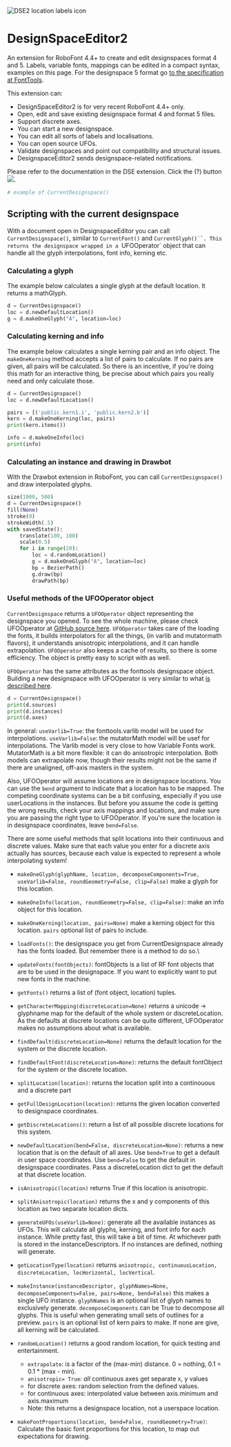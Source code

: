 
![DSE2 location labels icon](assets/toolbar_500_500_icon_location_labels.png)

DesignSpaceEditor2
==================

An extension for RoboFont 4.4+ to create and edit designspaces format 4 and 5. Labels, variable fonts, mappings can be edited in a compact syntax, examples on this page. For the designspace 5 format go [to the specification at FontTools](https://fonttools.readthedocs.io/en/latest/designspaceLib/index.html).

This extension can:

*   DesignSpaceEditor2 is for very recent RoboFont 4.4+ only.
*   Open, edit and save existing designspace format 4 and format 5 files.
*   Support discrete axes.
*   You can start a new designspace.
*   You can edit all sorts of labels and localisations.
*   You can open source UFOs.
*   Validate designspaces and point out compatibility and structural issues.
*   DesignspaceEditor2 sends designspace-related notifications.

Please refer to the documentation in the DSE extension. Click the (?) button
![](DesignspaceEditor2.roboFontExt/resources/anisotropic_instance_marked.jpg).

```python
# example of CurrentDesignspace()
```

## Scripting with the current designspace

With a document open in DesignspaceEditor you can call `CurrentDesignspace()`, similar to `CurrentFont()` and `CurrentGlyph()``. This returns the designspace wrapped in a `UFOOperator` object that can handle all the glyph interpolations, font info, kerning etc.

### Calculating a glyph

The example below calculates a single glyph at the default location. It returns a mathGlyph.

```python
d = CurrentDesignspace()
loc = d.newDefaultLocation()
g = d.makeOneGlyph("A", location=loc)
```

### Calculating kerning and info

The example below calculates a single kerning pair and an info object. The `makeOneKerning` method accepts a list of pairs to calculate. If no pairs are given, all pairs will be calculated. So there is an incentive, if you're doing this math for an interactive thing, be precise about which pairs you really need and only calculate those.

```python
d = CurrentDesignspace()
loc = d.newDefaultLocation()

pairs = [('public.kern1.i', 'public.kern2.b')]
kern = d.makeOneKerning(loc, pairs)
print(kern.items())

info = d.makeOneInfo(loc)
print(info)
```
### Calculating an instance and drawing in Drawbot

With the Drawbot extension in RoboFont, you can call `CurrentDesignspace()` and draw interpolated glyphs. 

```python
size(1000, 500)
d = CurrentDesignspace()
fill(None)
stroke(0)
strokeWidth(.5)
with savedState():
    translate(100, 100)
    scale(0.5)
    for i in range(20):
        loc = d.randomLocation()
        g = d.makeOneGlyph("A", location=loc)
        bp = BezierPath()
        g.draw(bp)
        drawPath(bp)
```

### Useful methods of the UFOOperator object

`CurrentDesignspace` returns a `UFOOperator` object representing the designspace you opened. To see the whole machine, please check UFOOperator at [GitHub source here](https://github.com/LettError/ufoProcessor/blob/master/Lib/ufoProcessor/ufoOperator.py). `UFOOperator` takes care of the loading the fonts, it builds interpolators for all the things, (in varlib and mutatormath flavors), it understands anisotropic interpolations, and it can handle extrapolation. `UFOOperator` also keeps a cache of results, so there is some efficiency. The object is pretty easy to script with as well.

`UFOOperator` has the same attributes as the fonttools designspace object. Building a new designspace with UFOOperator is very similar to what [is described here](https://fonttools.readthedocs.io/en/latest/designspaceLib/scripting.html).
```python
d = CurrentDesignspace()
print(d.sources)
print(d.instances)
print(d.axes)
```

In general: `useVarlib=True`: the fonttools.varlib model will be used for interpolations. `useVarlib=False`: the  mutatorMath model will be usef for interpolations. The Varlib model is very close to how Variable Fonts work. MutatorMath is a bit more flexible: it can do anisotropic interpolation. Both models can extrapolate now, though their results might not be the same if there are unaligned, off-axis masters in the system.

Also, UFOOperator will assume locations are in designspace locations. You can use the `bend` argument to indicate that a location has to be mapped. The competing coordinate systems can be a bit confusing, especially if you use userLocations in the instances. But before you assume the code is getting the wrong results, check your axis mappings and locations, and make sure you are passing the right type to UFOOperator. If you're sure the location is in designspace coordinates, leave `bend=False`. 

There are some useful methods that split locations into their continuous and discrete values. Make sure that each value you enter for a discrete axis actually has sources, because each value is expected to represent a whole interpolating system!

* `makeOneGlyph(glyphName, location, decomposeComponents=True, useVarlib=False, roundGeometry=False, clip=False)` make a glyph for this location.
* `makeOneInfo(location, roundGeometry=False, clip=False)`: make an info object for this location.
* `makeOneKerning(location, pairs=None)` make a kerning object for this location. `pairs` optional list of pairs to include.


* `loadFonts()`: the designspace you get from CurrentDesignspace already has the fonts loaded. But remember there is a method to do so.\
* `updateFonts(fontObjects)`: fontObjects is a list of RF font objects that are to be used in the designspace. If you want to explicitly want to put new fonts in the machine.
* `getFonts()` returns a list of (font object, location) tuples.
* `getCharacterMapping(discreteLocation=None)` returns a unicode -> glyphname map for the default of the whole system or discreteLocation. As the defaults at discrete locations can be quite different, UFOOperator makes no assumptions about what is available.


* `findDefault(discreteLocation=None)` returns the default location for the system or the discrete location.
* `findDefaultFont(discreteLocation=None)`:  returns the default fontObject for the system or the discrete location.
* `splitLocation(location)`: returns the location split into a continouous and a discrete part
* `getFullDesignLocation(location)`: returns the given location converted to designspace coordinates.
* `getDiscreteLocations()`: return a list of all possible discrete locations for this system.
* `newDefaultLocation(bend=False, discreteLocation=None)`: returns a new location that is on the default of all axes. Use `bend=True` to get a default in user space coordinates. Use `bend=False` to get the default in designspace coordinates. Pass a discreteLocation dict to get the default at that discrete location.
* `isAnisotropic(location)` returns True if this location is anisotropic.
* `splitAnisotropic(location)` returns the x and y components of this location as two separate location dicts.
* `generateUFOs(useVarlib=None)`: generate all the available instances as UFOs. This will calculate all glyphs, kerning, and font info for each instance. While pretty fast, this will take a bit of time. At whichever path is stored in the instanceDescriptors. If no instances are defined, nothing will generate.
* `getLocationType(location)` returns `anisotropic, continuousLocation, discreteLocation, locHorizontal, locVertical`.
* `makeInstance(instanceDescriptor, glyphNames=None, decomposeComponents=False, pairs=None, bend=False)` this makes a single UFO instance. `glyphNames` is an optional list of glyph names to exclusively generate. `decomposeComponents` can be True to decompose all glyphs. This is useful when generating small sets of outlines for a preview. `pairs` is an optional list of kern pairs to make. If none are give, all kerning will be calculated.
* `randomLocation()` returns a good random location, for quick testing and entertainment.
  * `extrapolate`: is a factor of the (max-min) distance. 0 = nothing, 0.1 = 0.1 * (max - min).
  * `anisotropic= True`: *all* continuous axes get separate x, y values
  * for discrete axes: random selection from the defined values.
  * for continuous axes: interpolated value between axis.minimum and axis.maximum
  * Note: this returns a designspace location, not a userspace location.
* `makeFontProportions(location, bend=False, roundGeometry=True)`: Calculate the basic font proportions for this location, to map out expectations for drawing.
